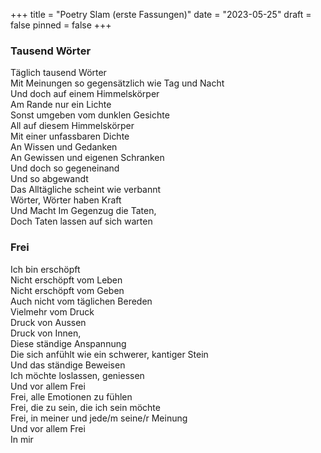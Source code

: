 +++
title = "Poetry Slam (erste Fassungen)"
date = "2023-05-25"
draft = false
pinned = false
+++
### Tausend Wörter

<!--StartFragment-->

Täglich tausend Wörter\
Mit Meinungen so gegensätzlich wie Tag und Nacht \
Und doch auf einem Himmelskörper \
Am Rande nur ein Lichte \
Sonst umgeben vom dunklen Gesichte \
All auf diesem Himmelskörper \
Mit einer unfassbaren Dichte \
An Wissen und Gedanken\
An Gewissen und eigenen Schranken \
Und doch so gegeneinand \
Und so abgewandt \
Das Alltägliche scheint wie verbannt \
Wörter, Wörter haben Kraft \
Und Macht Im Gegenzug die Taten, \
Doch Taten lassen auf sich warten

<!--EndFragment-->

### Frei

<!--StartFragment-->

Ich bin erschöpft \
Nicht erschöpft vom Leben \
Nicht erschöpft vom Geben\
Auch nicht vom täglichen Bereden \
Vielmehr vom Druck\
Druck von Aussen \
Druck von Innen, \
Diese ständige Anspannung \
Die sich anfühlt wie ein schwerer, kantiger Stein\
 Und das ständige Beweisen \
Ich möchte loslassen, geniessen \
Und vor allem Frei \
Frei, alle Emotionen zu fühlen \
Frei, die zu sein, die ich sein möchte \
Frei, in meiner und jede/m seine/r Meinung \
Und vor allem Frei\
In mir

<!--EndFragment-->